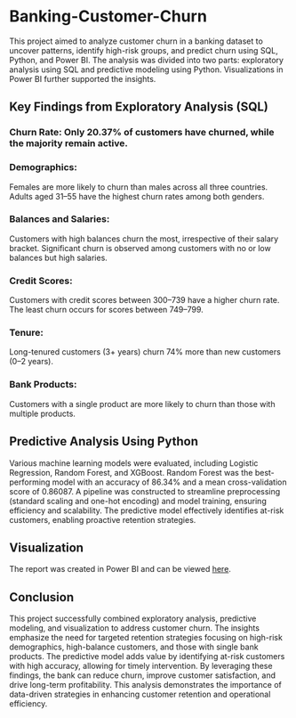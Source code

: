 # Banking-Customer-Churn
This project aimed to analyze customer churn in a banking dataset to uncover patterns, identify high-risk groups, and predict churn using SQL, Python, and Power BI. The analysis was divided into two parts: exploratory analysis using SQL and predictive modeling using Python. Visualizations in Power BI further supported the insights.
## Key Findings from Exploratory Analysis (SQL)
### Churn Rate: Only 20.37% of customers have churned, while the majority remain active.
### Demographics:
Females are more likely to churn than males across all three countries.
Adults aged 31–55 have the highest churn rates among both genders.
### Balances and Salaries:
Customers with high balances churn the most, irrespective of their salary bracket.
Significant churn is observed among customers with no or low balances but high salaries.
### Credit Scores:
Customers with credit scores between 300–739 have a higher churn rate.
The least churn occurs for scores between 749–799.
### Tenure:
Long-tenured customers (3+ years) churn 74% more than new customers (0–2 years).
### Bank Products:
Customers with a single product are more likely to churn than those with multiple products.
## Predictive Analysis Using Python
Various machine learning models were evaluated, including Logistic Regression, Random Forest, and XGBoost.
Random Forest was the best-performing model with an accuracy of 86.34% and a mean cross-validation score of 0.86087.
A pipeline was constructed to streamline preprocessing (standard scaling and one-hot encoding) and model training, ensuring efficiency and scalability.
The predictive model effectively identifies at-risk customers, enabling proactive retention strategies.

## Visualization 
The report was created in Power BI and can be viewed [here]([url](https://app.powerbi.com/view?r=eyJrIjoiMGE5ZGJmMjUtZTk4Mi00ZGUyLWE1OWItZDI4MWVhNGY2YmM2IiwidCI6ImFmNzY1ZWQ5LWRlNzctNGY0OC04MWRlLTUzNTk0NzFmNTQwMyJ9)).

## Conclusion
This project successfully combined exploratory analysis, predictive modeling, and visualization to address customer churn. The insights emphasize the need for targeted retention strategies focusing on high-risk demographics, high-balance customers, and those with single bank products. The predictive model adds value by identifying at-risk customers with high accuracy, allowing for timely intervention. By leveraging these findings, the bank can reduce churn, improve customer satisfaction, and drive long-term profitability. This analysis demonstrates the importance of data-driven strategies in enhancing customer retention and operational efficiency.
